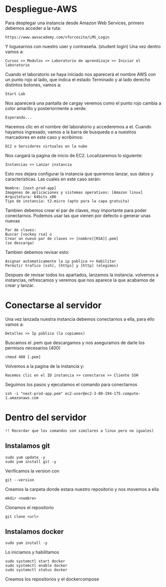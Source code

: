 # Despliegue-AWS

Para desplegar una instancia desde Amazon Web Services, primero debemos acceder a la ruta:
```
https://www.awsacademy.com/vforcesite/LMS_Login
```
Y loguearnos con nuestro user y contraseña. (student login)
Una vez dentro vamos a:
```
Cursos >> Modulos >> Laboratorio de aprendizaje >> Iniciar el laboratorio
```
Cuando el laboratorio se haya iniciado nos aparecerá el nombre AWS con un punto rojo al lado, que indica el estado Terminado y al lado derecho distintos botones, vamos a:
```
Start Lab
```
Nos aparecerá una pantalla de cargay veremos como el punto rojo cambia a color amarillo y posteriormente a verde.
```
Esperando...
```
Hacemos clic en el nombre del laboratorio y accederemos a el.
Cuando hayamos ingresado, vamos a la barra de busqueda o a nuestros marcadores en este caso y ecribimos:
```
EC2 o Servidores virtuales en la nube
```
Nos cargará la pagina de inicio de EC2.
Localizaremos lo siguiente:
```
Instancias >> Lanzar instancia
```
Esto nos dejara configurar la instancia que queremos lanzar, sus datos y caracteristicas. Las cuales en este caso serán:
```
Nombre: [next-prod-app]
Imagenes de aplicaciones y sistemas operativos: [Amazon linux]
Arquitetura: 64bits x86
Tipo de instancia: t2.micro (apto para la capa gratuita)
```
Tambien debemos crear el par de claves, muy importante para poder conectarnos. Podemos usar las que vienen por defecto o generar unas nuevas
```
Par de claves:
Buscar [vockey rsa] o
Crear un nuevo par de claves >> [nombre][RSA][.pem]
(se descarga)
```
Tambien debemos revisar esto:
```
Asignar automaticamente la ip publica >> Habilitar
Permitir trafico [ssh], [https] y [http] (elegimos)
```
Despues de revisar todos los apartados, lanzamos la instancia.
volvemos a instancias, refrescamos y veremos que nos aparece la que acabamos de crear y lanzar.

# Conectarse al servidor
Una vez lanzada nuestra instancia debemos conectarnos a ella, para ello vamos a:
```
Detalles >> Ip pública (la copiamos)
```
Buscamos el .pem que descargamos y nos aseguramos de darle los permisos necesarios (400)
```
chmod 400 [.pem]
```
Volvemos a la pagina de la instancia y:
```
Hacemos clic en el ID instancia >> conectarse >> Cliente SSH
```
Seguimos los pasos y ejecutamos el comando para conectarnos
```
ssh -i "next-prod-app.pem" ec2-user@ec2-3-88-194-175.compute-1.amazonaws.com
```

# Dentro del servidor
```
!! Recordar que los comandos son similares a linux pero no iguales)
```
## Instalamos git 
```
sudo yum update -y
sudo yum install git -y
```
Verificamos la version con 
```
git --version
```
Creamos la carpeta donde estara nuestro repositorio y nos movemos a ella
```
mkdir <nombre> 
```
Clonamos el repositorio
```
git clone <url>
```

## Instalamos docker
```
sudo yum install -y
```
Lo iniciamos y habilitamos
```
sudo systemctl start docker
sudo systemctl enable docker
sudo systemctl status docker
```
Creamos los repositorios y el dockercompose


